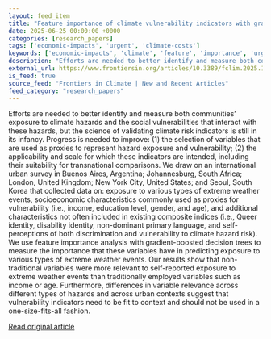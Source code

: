 ```yaml
---
layout: feed_item
title: "Feature importance of climate vulnerability indicators with gradient boosting across five global cities"
date: 2025-06-25 00:00:00 +0000
categories: [research_papers]
tags: ['economic-impacts', 'urgent', 'climate-costs']
keywords: ['economic-impacts', 'climate', 'feature', 'importance', 'urgent', 'climate-costs']
description: "Efforts are needed to better identify and measure both communities’ exposure to climate hazards and the social vulnerabilities that interact with these hazar..."
external_url: https://www.frontiersin.org/articles/10.3389/fclim.2025.1521507
is_feed: true
source_feed: "Frontiers in Climate | New and Recent Articles"
feed_category: "research_papers"
---
```


Efforts are needed to better identify and measure both communities’ exposure to climate hazards and the social vulnerabilities that interact with these hazards, but the science of validating climate risk indicators is still in its infancy. Progress is needed to improve: (1) the selection of variables that are used as proxies to represent hazard exposure and vulnerability; (2) the applicability and scale for which these indicators are intended, including their suitability for transnational comparisons. We draw on an international urban survey in Buenos Aires, Argentina; Johannesburg, South Africa; London, United Kingdom; New York City, United States; and Seoul, South Korea that collected data on: exposure to various types of extreme weather events, socioeconomic characteristics commonly used as proxies for vulnerability (i.e., income, education level, gender, and age), and additional characteristics not often included in existing composite indices (i.e., Queer identity, disability identity, non-dominant primary language, and self-perceptions of both discrimination and vulnerability to climate hazard risk). We use feature importance analysis with gradient-boosted decision trees to measure the importance that these variables have in predicting exposure to various types of extreme weather events. Our results show that non-traditional variables were more relevant to self-reported exposure to extreme weather events than traditionally employed variables such as income or age. Furthermore, differences in variable relevance across different types of hazards and across urban contexts suggest that vulnerability indicators need to be fit to context and should not be used in a one-size-fits-all fashion.

[Read original article](https://www.frontiersin.org/articles/10.3389/fclim.2025.1521507)
